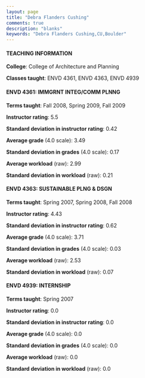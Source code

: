 ```yaml
---
layout: page
title: "Debra Flanders Cushing" 
comments: true
description: "blanks"
keywords: "Debra Flanders Cushing,CU,Boulder"
---
```

<head>
<script src="https://ajax.googleapis.com/ajax/libs/jquery/2.1.3/jquery.min.js"></script>
<script src="https://dl.dropboxusercontent.com/s/pc42nxpaw1ea4o9/highcharts.js?dl=0"></script>
<!-- <script src="../assets/js/highcharts.js"></script> -->
<style type="text/css">@font-face {
	font-family: "Bebas Neue";
	src: url(https://www.filehosting.org/file/details/544349/BebasNeue Regular.otf) format("opentype");
	}
	h1.Bebas { 
		font-family: "Bebas Neue", Verdana, Tahoma;
	}
</style>
</head>
	   
#### TEACHING INFORMATION

**College**: College of Architecture and Planning

**Classes taught**: ENVD 4361, ENVD 4363, ENVD 4939

#### ENVD 4361: IMMGRNT INTEG/COMM PLNNG

**Terms taught**: Fall 2008, Spring 2009, Fall 2009

**Instructor rating**: 5.5

**Standard deviation in instructor rating**: 0.42

**Average grade** (4.0 scale): 3.49

**Standard deviation in grades** (4.0 scale): 0.17

**Average workload** (raw): 2.99

**Standard deviation in workload** (raw): 0.21

#### ENVD 4363: SUSTAINABLE PLNG & DSGN

**Terms taught**: Spring 2007, Spring 2008, Fall 2008

**Instructor rating**: 4.43

**Standard deviation in instructor rating**: 0.62

**Average grade** (4.0 scale): 3.71

**Standard deviation in grades** (4.0 scale): 0.03

**Average workload** (raw): 2.53

**Standard deviation in workload** (raw): 0.07

#### ENVD 4939: INTERNSHIP

**Terms taught**: Spring 2007

**Instructor rating**: 0.0

**Standard deviation in instructor rating**: 0.0

**Average grade** (4.0 scale): 0.0

**Standard deviation in grades** (4.0 scale): 0.0

**Average workload** (raw): 0.0

**Standard deviation in workload** (raw): 0.0

